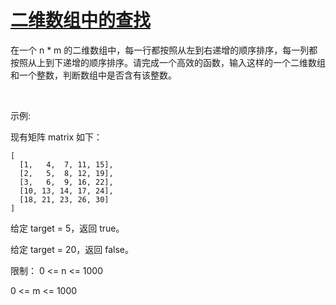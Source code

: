 # [二维数组中的查找](https://leetcode-cn.com/problems/er-wei-shu-zu-zhong-de-cha-zhao-lcof/)


在一个 n * m 的二维数组中，每一行都按照从左到右递增的顺序排序，每一列都按照从上到下递增的顺序排序。请完成一个高效的函数，输入这样的一个二维数组和一个整数，判断数组中是否含有该整数。

 

示例:

现有矩阵 matrix 如下：

```
[
  [1,   4,  7, 11, 15],
  [2,   5,  8, 12, 19],
  [3,   6,  9, 16, 22],
  [10, 13, 14, 17, 24],
  [18, 21, 23, 26, 30]
]

```

给定 target = 5，返回 true。

给定 target = 20，返回 false。

限制：
0 <= n <= 1000

0 <= m <= 1000